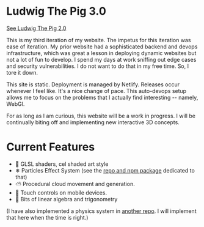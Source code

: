 # Ludwig The Pig 3.0

[See Ludwig The Pig 2.0](https://github.com/LudwigThePig/LudwigThePig.com-2.0)

This is my third iteration of my website. The impetus for this iteration was ease of iteration. My prior website had a sophisticated backend and devops infrastructure, which was great a lesson in deploying dynamic websites but not a lot of fun to develop. I spend my days at work sniffing out edge cases and security vulnerabilities. I do not want to do that in my free time. So, I tore it down.

This site is static. Deployment is managed by Netlify. Releases occur whenever I feel like. It's a nice change of pace. This auto-devops setup allows me to focus on the problems that I actually find interesting -- namely, WebGl.

For as long as I am curious, this website will be a work in progress. I will be continually biting off and implementing new interactive 3D concepts.

# Current Features

- 🦕 GLSL shaders, cel shaded art style
- ❄ Particles Effect System (see the [repo and npm package](https://github.com/LudwigThePig/Three-Particle-Effects) dedicated to that)
- ⛅ Procedural cloud movement and generation.
- 📱 Touch controls on mobile devices. 
- 📐 Bits of linear algebra and trigonometry 


(I have also implemented a physics system in [another repo](https://github.com/LudwigThePig/Pig-Phy). I will implement that here when the time is right.)